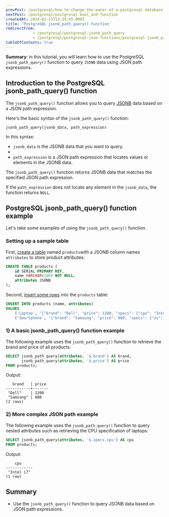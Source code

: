 ```yaml
---
prevPost: /postgresql/how-to-change-the-owner-of-a-postgresql-database
nextPost: /postgresql/postgresql-bool_and-function
createdAt: 2024-02-23T13:39:45.000Z
title: 'PostgreSQL jsonb_path_query() Function'
redirectFrom:
            - /postgresql/postgresql-jsonb_path_query 
            - /postgresql/postgresql-json-functions/postgresql-jsonb_path_query
tableOfContents: true
---
```



**Summary**: in this tutorial, you will learn how to use the PostgreSQL `jsonb_path_query()` function to query `JSONB` data using JSON path expressions.

## Introduction to the PostgreSQL jsonb_path_query() function

The `jsonb_path_query()` function allows you to query [JSONB](/postgresql/postgresql-json) data based on a JSON path expression.

Here's the basic syntax of the `jsonb_path_query()` function:

```
jsonb_path_query(jsonb_data, path_expression)
```

In this syntax:

- `jsonb_data` is the JSONB data that you want to query.
-
- `path_expression` is a JSON path expression that locates values or elements in the JSONB data.

The `jsonb_path_query()` function returns JSONB data that matches the specified JSON path expression.

If the `path_expression` does not locate any element in the `jsonb_data`, the function returns `NULL`.

## PostgreSQL jsonb_path_query() function example

Let's take some examples of using the `jsonb_path_query()` function.

### Setting up a sample table

First, [create a table](/postgresql/postgresql-create-table) named `products`with a JSONB column names `attributes` to store product attributes:

```sql
CREATE TABLE products (
    id SERIAL PRIMARY KEY,
    name VARCHAR(100) NOT NULL,
    attributes JSONB
);
```

Second, [insert some rows](/postgresql/postgresql-insert-multiple-rows) into the `products` table:

```sql
INSERT INTO products (name, attributes)
VALUES
    ('Laptop', '{"brand": "Dell", "price": 1200, "specs": {"cpu": "Intel i7", "ram": "16GB"}}'),
    ('Smartphone', '{"brand": "Samsung", "price": 800, "specs": {"os": "Android", "storage": "128GB"}}');
```

### 1) A basic jsonb_path_query() function example

The following example uses the `jsonb_path_query()` function to retrieve the brand and price of all products:

```sql
SELECT jsonb_path_query(attributes, '$.brand') AS brand,
       jsonb_path_query(attributes, '$.price') AS price
FROM products;
```

Output:

```
   brand   | price
-----------+-------
 "Dell"    | 1200
 "Samsung" | 800
(2 rows)
```

### 2) More complex JSON path example

The following example uses the `jsonb_path_query()` function to query nested attributes such as retrieving the CPU specification of laptops:

```sql
SELECT jsonb_path_query(attributes, '$.specs.cpu') AS cpu
FROM products;
```

Output:

```
    cpu
------------
 "Intel i7"
(1 row)
```

## Summary

- Use the `jsonb_path_query()` function to query JSONB data based on JSON path expressions.
